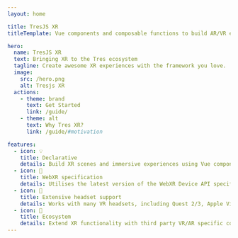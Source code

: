 ```yaml
---
layout: home

title: TresJS XR
titleTemplate: Vue components and composable functions to build AR/VR experiences with TresJS

hero:
  name: TresJS XR
  text: Bringing XR to the Tres ecosystem
  tagline: Create awesome XR experiences with the framework you love.
  image:
    src: /hero.png
    alt: Tresjs XR
  actions:
    - theme: brand
      text: Get Started
      link: /guide/
    - theme: alt
      text: Why Tres XR?
      link: /guide/#motivation

features:
  - icon: 💡
    title: Declarative
    details: Build XR scenes and immersive experiences using Vue components.
  - icon: 📜
    title: WebXR specification
    details: Utilises the latest version of the WebXR Device API specific, supported by modern browsers
  - icon: 🥽
    title: Extensive headset support
    details: Works with many VR headsets, including Quest 2/3, Apple Vision Pro, and many more
  - icon: 🌳
    title: Ecosystem
    details: Extend XR functionality with third party VR/AR specific components, or create your own
---
```

